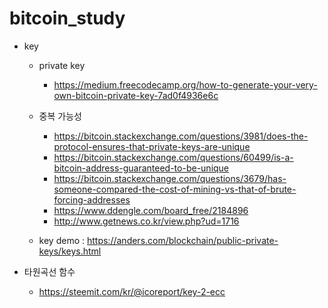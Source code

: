 # bitcoin_study



- key
  - private key
    - https://medium.freecodecamp.org/how-to-generate-your-very-own-bitcoin-private-key-7ad0f4936e6c
    
  - 중복 가능성
    - https://bitcoin.stackexchange.com/questions/3981/does-the-protocol-ensures-that-private-keys-are-unique
    - https://bitcoin.stackexchange.com/questions/60499/is-a-bitcoin-address-guaranteed-to-be-unique
    - https://bitcoin.stackexchange.com/questions/3679/has-someone-compared-the-cost-of-mining-vs-that-of-brute-forcing-addresses
    - https://www.ddengle.com/board_free/2184896
    - http://www.getnews.co.kr/view.php?ud=1716
  - key demo : https://anders.com/blockchain/public-private-keys/keys.html
  
- 타원곡선 함수
  - https://steemit.com/kr/@icoreport/key-2-ecc
  
  
